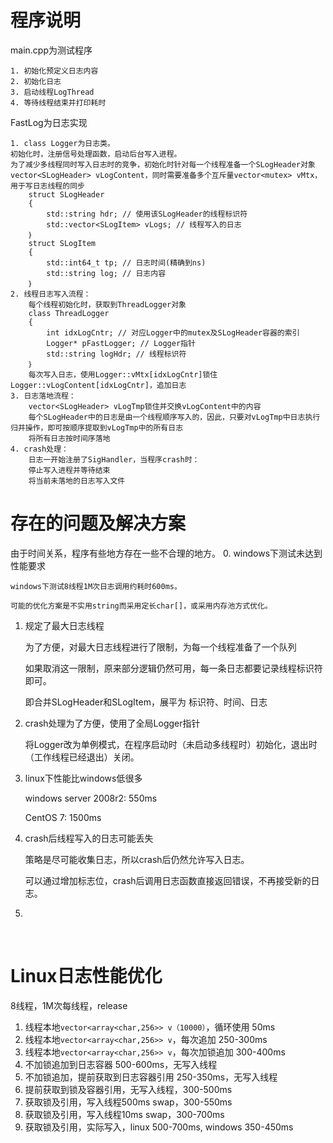 # 程序说明

main.cpp为测试程序

```
1. 初始化预定义日志内容
2. 初始化日志
3. 启动线程LogThread
4. 等待线程结束并打印耗时
```

FastLog为日志实现

```
1. class Logger为日志类。
初始化时，注册信号处理函数，启动后台写入进程。
为了减少多线程同时写入日志时的竞争，初始化时针对每一个线程准备一个SLogHeader对象vector<SLogHeader> vLogContent，同时需要准备多个互斥量vector<mutex> vMtx，用于写日志线程的同步
	struct SLogHeader
	{
		std::string hdr; // 使用该SLogHeader的线程标识符
		std::vector<SLogItem> vLogs; // 线程写入的日志
	｝
	struct SLogItem
	{
		std::int64_t tp; // 日志时间(精确到ns)
		std::string log; // 日志内容
	｝
2. 线程日志写入流程：
	每个线程初始化时，获取到ThreadLogger对象
	class ThreadLogger
	{
		int idxLogCntr; // 对应Logger中的mutex及SLogHeader容器的索引
		Logger* pFastLogger; // Logger指针
		std::string logHdr; // 线程标识符
	｝
	每次写入日志，使用Logger::vMtx[idxLogCntr]锁住Logger::vLogContent[idxLogCntr]，追加日志
3. 日志落地流程：
	vector<SLogHeader> vLogTmp锁住并交换vLogContent中的内容
	每个SLogHeader中的日志是由一个线程顺序写入的，因此，只要对vLogTmp中日志执行归并操作，即可按顺序提取到vLogTmp中的所有日志
	将所有日志按时间序落地
4. crash处理：
	日志一开始注册了SigHandler，当程序crash时：
	停止写入进程并等待结束
	将当前未落地的日志写入文件
```

# 存在的问题及解决方案

由于时间关系，程序有些地方存在一些不合理的地方。
0. windows下测试未达到性能要求

    windows下测试8线程1M次日志调用约耗时600ms。

    可能的优化方案是不实用string而采用定长char[]，或采用内存池方式优化。

1. 规定了最大日志线程

   为了方便，对最大日志线程进行了限制，为每一个线程准备了一个队列

   如果取消这一限制，原来部分逻辑仍然可用，每一条日志都要记录线程标识符即可。

   即合并SLogHeader和SLogItem，展平为 标识符、时间、日志

2. crash处理为了方便，使用了全局Logger指针

   将Logger改为单例模式，在程序启动时（未启动多线程时）初始化，退出时（工作线程已经退出）关闭。

3. linux下性能比windows低很多

   windows server 2008r2: 550ms

   CentOS 7: 1500ms

4. crash后线程写入的日志可能丢失

   策略是尽可能收集日志，所以crash后仍然允许写入日志。

   可以通过增加标志位，crash后调用日志函数直接返回错误，不再接受新的日志。

5. ​

   ​

# Linux日志性能优化

   8线程，1M次每线程，release

1. 线程本地`vector<array<char,256>> v（10000）`，循环使用 50ms
2. 线程本地`vector<array<char,256>> v`，每次追加 250-300ms
3. 线程本地`vector<array<char,256>> v`，每次加锁追加 300-400ms
4. 不加锁追加到日志容器 500-600ms，无写入线程
5. 不加锁追加，提前获取到日志容器引用 250-350ms，无写入线程
6. 提前获取到锁及容器引用，无写入线程，300-500ms
7. 获取锁及引用，写入线程500ms swap，300-550ms
8. 获取锁及引用，写入线程10ms swap，300-700ms
9. 获取锁及引用，实际写入，linux 500-700ms, windows 350-450ms

```

```



